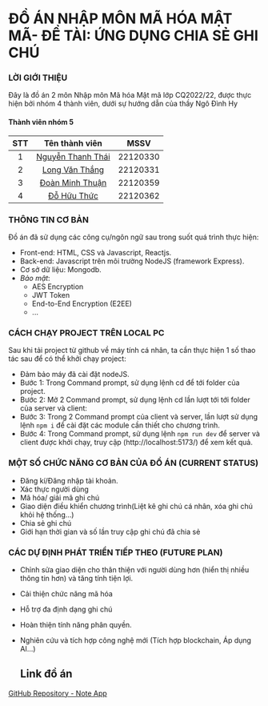 # ĐỒ ÁN NHẬP MÔN MÃ HÓA MẬT MÃ- ĐỀ TÀI: ỨNG DỤNG CHIA SẺ GHI CHÚ

### LỜI GIỚI THIỆU
Đây là đồ án 2 môn Nhập môn Mã hóa Mật mã lớp CQ2022/22, được thực hiện bởi nhóm 4 thành viên, dưới sự hướng dẫn của thầy Ngô Đình Hy

#### Thành viên nhóm 5
|STT|Tên thành viên|MSSV|
|:-:|:-:|:-:|
|1|[Nguyễn Thanh Thái](https://github.com/ThaiNguyen86)|22120330|
|2|[Long Văn Thắng](https://github.com/hoangvu09)|22120331|
|3|[Đoàn Minh Thuận](https://github.com/DoanMinhThuan)|22120359|
|4|[Đỗ Hữu Thức](https://github.com/thucdo08)|22120362|

### THÔNG TIN CƠ BẢN
Đồ án đã sử dụng các công cụ/ngôn ngữ sau trong suốt quá trình thực hiện:
* Front-end: HTML, CSS và Javascript, Reactjs.
* Back-end: Javascript trên môi trường NodeJS (framework Express).
* Cơ sở dữ liệu: Mongodb.
* *Bảo mật*:
  - AES Encryption
  - JWT Token
  - End-to-End Encryption (E2EE)
  - ...

### CÁCH CHẠY PROJECT TRÊN LOCAL PC
Sau khi tải project từ github về máy tính cá nhân, ta cần thực hiện 1 số thao tác sau để có thể khởi chạy project:
* Đảm bảo máy đã cài đặt nodeJS.
* Bước 1: Trong Command prompt, sử dụng lệnh cd để tới folder của project.
* Bước 2: Mở 2 Command prompt, sử dụng lệnh cd lần lượt tới tới folder của server và client: 
* Bước 3: Trong 2 Command prompt của client và server, lần lượt sử dụng lệnh `npm i` để cài đặt các module cần thiết cho chương trình.
* Bước 4: Trong Command prompt, sử dụng lệnh `npm run dev` để server và client được khởi chạy, truy cập (http://localhost:5173/) để xem kết quả.

### MỘT SỐ CHỨC NĂNG CƠ BẢN CỦA ĐỒ ÁN (CURRENT STATUS)
* Đăng kí/Đăng nhập tài khoản.
* Xác thực người dùng 
* Mã hóa/ giải mã ghi chú
* Giao diện điều khiển chương trình(Liệt kê ghi chú cá nhân, xóa ghi chú khỏi hệ thống...)
* Chia sẻ ghi chú
* Giới hạn thời gian và số lần truy cập ghi chú đã chia sẻ


### CÁC DỰ ĐỊNH PHÁT TRIỂN TIẾP THEO (FUTURE PLAN)
* Chỉnh sửa giao diện cho thân thiện với người dùng hơn (hiển thị nhiều thông tin hơn) và tăng tính tiện lợi.
* Cải thiện chức năng mã hóa
* Hỗ trợ đa định dạng ghi chú
* Hoàn thiện tính năng phân quyền.
* Nghiên cứu và tích hợp công nghệ mới (Tích hợp blockchain, Áp dụng AI...)

  ## Link đồ án
[GitHub Repository - Note App](https://github.com/ThaiNguyen86/note-app/tree/main)
